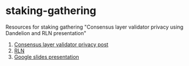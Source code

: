 # staking-gathering

Resources for staking gathering "Consensus layer validator privacy using Dandelion and RLN presentation"

1. [Consensus layer validator privacy post](https://sugared-hospital-6a3.notion.site/Consensus-layer-validator-privacy-using-RLN-and-Dandelion-4674432febdc43979a67f043961442e6)
2. [RLN](https://medium.com/privacy-scaling-explorations/rate-limiting-nullifier-a-spam-protection-mechanism-for-anonymous-environments-bbe4006a57d)
3. [Google slides presentation](https://docs.google.com/presentation/d/12hfgcUFXnCQcp2lI0Na6QHrmvPEKHcxvXURSy_-ORSs/edit?usp=sharing)
